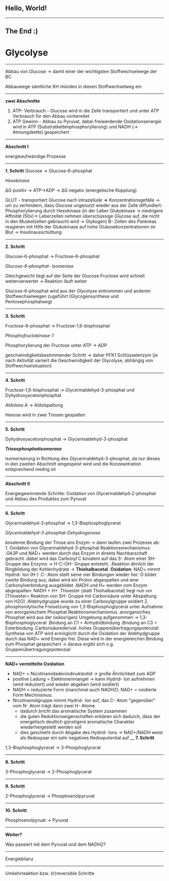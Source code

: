 ## Hello, World!

---

## The End :)


Glycolyse
================================
--- 

Abbau von Glucose -> damit einer der wichtigsten Stoffwechselwege der BC

Abbauwege sämtliche KH münden in diesen Stoffwechselweg ein

___

**zwei Abschnitte**

1. ATP- Verbrauch - Glucose wird in die Zelle transportiert und unter ATP Verbrauch für den Abbau vorbereitet
2. ATP Gewinn - Abbau zu Pyruvat, dabei freiwerdende Oxidationsenergie wird in ATP (Substratkettenphosphorylierung) und NADH (-> Atmungskette) gespeichert


___

**Abschnitt I**

energieaufwändige Prozesse

___
**1. Schritt**
Glucose -> Glucose-6-phosphat

*Hexokinase*

ΔG positiv -> ATP->ADP -> ΔG negativ (energetische Kopplung)

GLUT - transportiert Glucose nach intrazellulär
=> Konzentrationsgefälle
-> um zu verhindern, dass Glucose ungenutzt wieder aus der Zelle diffundiert: Phosphorylierung
durch Hexokinase (in der Leber Glukokinase -> niedrigere Affinität (50x)-> Leberzellen nehmen überschüssige Glucose auf, die nicht in den Muskelzellen gebraucht wird -> Glykogen)
B- Zellen des Pankreas reagieren mit Hilfe der Glukokinase auf hohe Glukosekonzentrationen im Blut -> Insulinausschüttung

___

**2. Schritt**

Glucose-6-phosphat -> Fructose-6-phosphat

*Glucose-6-phosphat- Isomerase*

Gleichgewicht liegt auf der Seite der Glucose
Fructose wird schnell weiterverwertet -> Reaktion läuft weiter

Glucose-6-phosphat wird aus der Glycolyse entnommen und anderen Stoffwechselwegen zugeführt (Glycogensynthese und Pentosephosphatweg)

___
**3. Schritt**

Fructose-6-phosphat -> Fructose-1,6-bisphosphat

*Phosphofructokinase-1*

Phosphorylierung der Fructose unter ATP -> ADP

geschwindigkeitsbestimmender Schritt -> daher PFK1 Schlüsselenzym (je nach Aktivität variiert die Geschwindigkeit der Glycolyse, abhängig von Stoffwechselsituation) 
___
**4. Schritt**

Fructose-1,6-bisphosphat -> Glycerinaldehyd-3-phosphat und Dyhydroxyacetonphosphat

*Aldolase A* -> Aldolspaltung

Hexose wird in zwei Triosen gespalten

___
**5. Schritt**

Dyhydroxyacetonphosphat -> Glycerinaldehyd-3-phosphat

***Triosephosphatisomerase***

 Isomeriserung in Richtung des Glycerinaldehyd-3-phosphat, da nur dieses in den zweiten Abschnitt eingespeist wird und die Konzeantration entsprechend niedrig ist
___
**Abschnitt II**

Energiegewinnende Schritte:
Oxidation von Glycerinaldehyd-2-phosphat
und Abbau des Produktes zum Pyruvat
___
**6. Schritt**

Glycerinaldehyd-3-phosphat -> 1,3-Bisphosphoglycerat

*Glycerinaldehyd-3-phosphat-Dehydrogenase*

kovalente Bindung der Triose ans Enzym
-> dann laufen zwei Prozesse ab:
	1. Oxidation von Glycerinaldehyd-3-phosphat
		Reaktionsmechanismus:
		.GA3P und NAD+ werden durch das Enzym in direkte Nachbarschaft gebracht
		.dabei wird das Carbonyl C kovalent auf das S- Atom einer SH-Gruppe des Enzyms -> H-C-OH- Gruppe entsteht.
		.Reaktion ähnlich der Ringbildung der Kohlenhydrate -> **Thiohalbacetal**
		.**Oxidation**: NAD+ nimmt Hydrid- Ion (H-)
		.C- Atom stellt seine vier Bindungen wieder her: O bildet zweite Bindung aus, dabei wird ein Proton abgespalten und eine  Carbonylverbindung ausgebildet
		.NADH und H+ werden vom Enzym abgespalten: NADH + H+
		.Thioester (statt Thiohalbacetal) liegt nun vor (Thioester= Reaktion von SH- Gruppe mit Carbonsäure unter Abspaltung von H2O)
		.Aldehydgruppe wurde zu einer Carboxylgruppe oxidiert
	2. phosphorolytische Freisetzung von 1,3-Bisphosphoglyceral unter Aufnahme von anorganischem Phosphat
		Reaktionsmechanismus
		.anorgansiches Phosphat wird aus der (wässrigen) Umgebung aufgenommen 
		-> 1,3-Bisphosphoglycerat
			.Bindung an C1 = Anhydridbindung
			.Bindung an C3 =  Esterbindung
			.Carbonsäurederivat
		.hohes Gruppenübertragungspotenzial: Synthese von ATP wird ermöglicht
			durch die Oxidation der Aldehydgruppe durch das NAD+ wird Energie frei. Diese wird in der energiereichen Bindung zum Phosphat gespeichert
			-> daraus ergibt sich o.g. Gruppenübertragungspotenzial
___
**NAD+ vermittelte Oxidation**
- NAD+ = Nicotinamidadenindinukleotid -> große Ähnlichkeit zum ADP
- positive Ladung = Elektronenmangel -> kann Hydrid- Ion aufnehmen (wird reduziert) und wieder abgeben (wird oxidiert)
- NADH = reduzierte Form (manchmal auch NADH2); NAD+ = oxidierte Form
Mechnismus:
- Nicotinamidgruppe nimmt Hydrid- Ion auf, das C- Atom "gegenüber" vom N- Atom trägt dann zwei H- Atome
	- dadurch bricht das aromatische System zusammen
	- die guten Reduktionseigenschaften erklären sich dadurch, dass der energetisch deutlich günstigere aromatische Charakter wiederhergestellt werden soll
	- dies geschieht durch Abgabe des Hydrid- Ions
	-> NAD+/NADH weist als Redoxpaar ein sehr negatives Redoxpotential auf
__
**7. Schritt**

1,3-Bisphosphoglycerat -> 3-Phosphoglycerat

___
**8. Schritt**

3-Phosphoglycerat -> 2-Phosphoglycerat

___
**9. Schritt**

2-Phosphoglycerat -> Phosphoenolpyruvat

___
**10. Schritt**

Phosphoenolpyruat -> Pyruvat

___
**Weiter?**

Was passiert mit dem Pyruvat und dem NADH2?

___

Energiebilanz

___
Umkehrreaktion bzw. (ir)reversible Schritte
